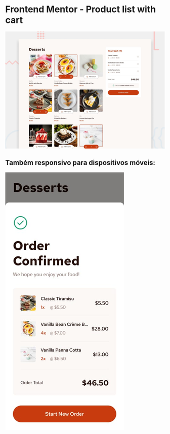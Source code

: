# Frontend Mentor - Product list with cart

![Design preview for the Product list with cart coding challenge](./preview.jpg)

## Também responsivo para dispositivos móveis:

![alt text](design/mobile-design-order-confirmation.jpg)
